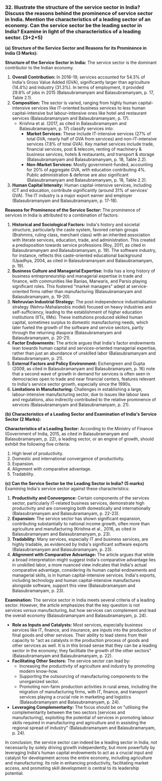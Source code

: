 
### **32. Illustrate the structure of the service sector in India? Discuss the reasons behind the prominence of service sector in India. Mention the characteristics of a leading sector of an economy. Can the service sector be the leading sector in India? Examine in light of the characteristics of a leading sector. (3+2+5)**

**(a) Structure of the Service Sector and Reasons for its Prominence in India (3 Marks):**

**Structure of the Service Sector in India:**
The service sector is the dominant contributor to the Indian economy.
1.  **Overall Contribution:** In 2018-19, services accounted for 54.3% of India's Gross Value Added (GVA), significantly larger than agriculture (14.4%) and industry (31.3%). In terms of employment, it provided 29.8% of jobs in 2015 (Balasubramanyam and Balasubramanyam, p. 17, Table 2.1).
2.  **Composition:** The sector is varied, ranging from highly human capital-intensive services like IT-oriented business services to less human capital-intensive but labour-intensive ones like hotel and restaurant services (Balasubramanyam and Balasubramanyam, p. 17).
    *   Krishna et al. (2017, as cited in Balasubramanyam and Balasubramanyam, p. 17) classify services into:
        *   **Market Services:** These include IT-intensive services (27% of total GVA, nearly half of GVA from services) and non-IT-intensive services (7.8% of total GVA). Key market services include trade, financial services, post & telecom, renting of machinery & business services, hotels & restaurants, and transport & storage (Balasubramanyam and Balasubramanyam, p. 18, Table 2.2).
        *   **Non-Market Services:** Mostly government-funded, accounting for 20% of aggregate GVA, with education contributing 4%. Public administration & defense are also significant (Balasubramanyam and Balasubramanyam, p. 18, Table 2.2).
3.  **Human Capital Intensity:** Human capital-intensive services, including ICT and education, contribute significantly (around 31% of services' GVA). The IT industry is a major export earner and employer (Balasubramanyam and Balasubramanyam, p. 17-18).

**Reasons for Prominence of the Service Sector:**
The prominence of services in India is attributed to a combination of factors:
1.  **Historical and Sociological Factors:** India's history and societal structure, particularly the caste system, favored certain groups (Brahmins, ruling class, merchant class) with an inherited association with literate services, education, trade, and administration. This created a predisposition towards service professions (Roy, 2011, as cited in Balasubramanyam and Balasubramanyam, p. 19). The software industry, for instance, reflects this caste-oriented educational background (Upadhya, 2004, as cited in Balasubramanyam and Balasubramanyam, p. 19).
2.  **Business Culture and Managerial Expertise:** India has a long history of business entrepreneurship and managerial expertise in trade and finance, with communities like Banias, Marwaris, and Parsis playing significant roles. This fostered "market managers" adept at service-oriented firms rather than manufacturing (Balasubramanyam and Balasubramanyam, p. 19-20).
3.  **Nehruvian Industrial Strategy:** The post-independence industrialisation strategy (Nehru-Mahalanobis model) focused on heavy industries and self-sufficiency, leading to the establishment of higher education institutions (IITs, IIMs). These institutions produced skilled human capital, sometimes surplus to domestic manufacturing needs, which later fueled the growth of the software and service sectors, partly through the returning diaspora (Balasubramanyam and Balasubramanyam, p. 20-21).
4.  **Factor Endowments:** The article argues that India's factor endowments lean towards human capital and services-oriented managerial expertise, rather than just an abundance of unskilled labor (Balasubramanyam and Balasubramanyam, p. 21).
5.  **External Factors and Policy Environment:** Eichengreen and Gupta (2009, as cited in Balasubramanyam and Balasubramanyam, p. 16) note that a second wave of growth in demand for services is often seen in democracies open to trade and near financial centers, features relevant to India's service sector growth, especially since the 1990s.
6.  **Limitations in Manufacturing:** Challenges in establishing a large, labour-intensive manufacturing sector, due to issues like labour laws and regulations, also indirectly contributed to the relative prominence of services (Balasubramanyam and Balasubramanyam, p. 21).

**(b) Characteristics of a Leading Sector and Examination of India's Service Sector (2 Marks):**

**Characteristics of a Leading Sector:**
According to the Ministry of Finance (Government of India, 2015, as cited in Balasubramanyam and Balasubramanyam, p. 22), a leading sector, or an engine of growth, should exhibit the following five criteria:
1.  High level of productivity.
2.  Domestic and international convergence of productivity.
3.  Expansion.
4.  Alignment with comparative advantage.
5.  Tradability.

**(c) Can the Service Sector be the Leading Sector in India? (5 marks)**
Examining India's service sector against these characteristics:
1.  **Productivity and Convergence:** Certain components of the services sector, particularly IT-related business services, demonstrate high productivity and are converging both domestically and internationally (Balasubramanyam and Balasubramanyam, p. 22-23).
2.  **Expansion:** The service sector has shown significant expansion, contributing substantially to national income growth, often more than agriculture and manufacturing (Krishna et al., 2016, as cited in Balasubramanyam and Balasubramanyam, p. 23).
3.  **Tradability:** Many services, especially IT and business services, are highly tradable, as evidenced by India's significant software exports (Balasubramanyam and Balasubramanyam, p. 23).
4.  **Alignment with Comparative Advantage:** The article argues that while a broad interpretation might suggest India's comparative advantage lies in unskilled labor, a more nuanced view indicates that India's actual comparative advantage, considering its human capital endowments and managerial skills, is in human capital-intensive services. India's exports, including technology and human capital-intensive manufactures alongside software, support this view (Balasubramanyam and Balasubramanyam, p. 23).

**Examination:**
The service sector in India meets several criteria of a leading sector. However, the article emphasizes that the key question is not services *versus* manufacturing, but how services can complement and lead the overall economy (Balasubramanyam and Balasubramanyam, p. 24).
*   **Role as Inputs and Catalysts:** Most services, especially business services like IT, finance, and insurance, are inputs into the production of final goods and other services. Their ability to lead stems from their capacity to "act as catalysts in the production process of goods and other services as well. It is in this broad sense that they can be a leading sector in the economy; they facilitate the growth of the other sectors" (Balasubramanyam and Balasubramanyam, p. 22).
*   **Facilitating Other Sectors:** The service sector can lead by:
    *   Increasing the productivity of agriculture and industry by promoting modern know-how.
    *   Supporting the outsourcing of manufacturing components to the unorganized sector.
    *   Promoting non-farm production activities in rural areas, including the migration of manufacturing firms, with IT, finance, and transport services playing a crucial role in marketing and logistics (Balasubramanyam and Balasubramanyam, p. 24).
*   **Leveraging Complementarity:** The focus should be on "utilising the complementarity between the two sectors [services and manufacturing], exploiting the potential of services in promoting labour skills required in manufacturing and agriculture and in assisting the regional spread of industry" (Balasubramanyam and Balasubramanyam, p. 24).

In conclusion, the service sector can indeed be a leading sector in India, not necessarily by solely driving growth independently, but more powerfully by leveraging India's human capital endowments to act as a crucial input and catalyst for development across the entire economy, including agriculture and manufacturing. Its role in enhancing productivity, facilitating market access, and promoting skill development is central to its leadership potential.